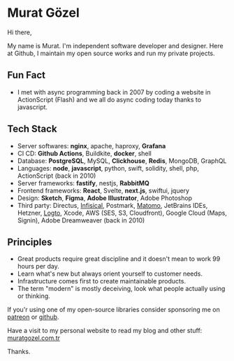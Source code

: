 # Murat Gözel
Hi there,

My name is Murat. I'm independent software developer and designer. Here at Github, I maintain my open source works and run my private projects.

## Fun Fact
- I met with async programming back in 2007 by coding a website in ActionScript (Flash) and we all do async coding today thanks to javascript.

## Tech Stack
- Server softwares: **nginx**, apache, haproxy, **Grafana**
- CI CD: **Github Actions**, Buildkite, **docker**, shell
- Database: **PostgreSQL**, MySQL, **Clickhouse**, **Redis**, MongoDB, GraphQL
- Languages: **node**, **javascript**, python, swift, solidity, shell, php, ActionScript (back in 2010)
- Server frameworks: **fastify**, nestjs, **RabbitMQ**
- Frontend frameworks: **React**, Svelte, **next.js**, swiftui, jquery
- Design: **Sketch**, **Figma**, **Adobe Illustrator**, Adobe Photoshop
- Third party: Directus, [Infisical](https://infisical.com), Postmark, [Matomo](https://matomo.org), JetBrains IDEs, Hetzner, [Logto](https://github.com/logto-io/logto), Xcode, AWS (SES, S3, Cloudfront), Google Cloud (Maps, Signin), Adobe Dreamweaver (back in 2010)

## Principles
- Great products require great discipline and it doesn't mean to work 99 hours per day.
- Learn what's new but always orient yourself to customer needs.
- Infrastructure comes first to create maintainable products.
- The term "modern" is mostly deceiving, look what people actually using or thinking.

If you'r using one of my open-source libraries consider sponsoring me on [patreon](https://patreon.com/muratgozel?utm_medium=organic&utm_source=github_repo&utm_campaign=github&utm_content=join_link) or [github](https://github.com/sponsors/muratgozel).

Have a visit to my personal website to read my blog and other stuff:
[muratgozel.com.tr](https://muratgozel.com.tr)

Thanks.

<!--
**muratgozel/muratgozel** is a ✨ _special_ ✨ repository because its `README.md` (this file) appears on your GitHub profile.

Here are some ideas to get you started:

- 🔭 I’m currently working on ...
- 🌱 I’m currently learning ...
- 👯 I’m looking to collaborate on ...
- 🤔 I’m looking for help with ...
- 💬 Ask me about ...
- 📫 How to reach me: ...
- 😄 Pronouns: ...
- ⚡ Fun fact: ...
-->
